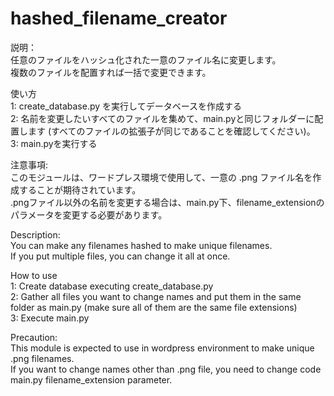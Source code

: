 # hashed_filename_creator

説明：  
任意のファイルをハッシュ化された一意のファイル名に変更します。  
複数のファイルを配置すれば一括で変更できます。  

使い方  
1: create_database.py を実行してデータベースを作成する  
2: 名前を変更したいすべてのファイルを集めて、main.pyと同じフォルダーに配置します (すべてのファイルの拡張子が同じであることを確認してください)。  
3: main.pyを実行する  
  
注意事項:  
このモジュールは、ワードプレス環境で使用して、一意の .png ファイル名を作成することが期待されています。  
.pngファイル以外の名前を変更する場合は、main.py下、filename_extensionのパラメータを変更する必要があります。  
  
Description:  
You can make any filenames hashed to make unique filenames.  
If you put multiple files, you can change it all at once.
  
How to use  
1: Create database executing create_database.py  
2: Gather all files you want to change names and put them in the same folder as main.py (make sure all of them are the same file extensions)  
3: Execute main.py  

Precaution:  
This module is expected to use in wordpress environment to make unique .png filenames.  
If you want to change names other than .png file, you need to change code main.py filename_extension parameter.  
